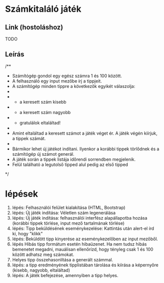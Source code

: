 # Számkitaláló játék

## Link (hostoláshoz)

TODO

## Leírás

/**
 * Számítógép gondol egy egész számra 1 és 100 között.
 * A felhasználó egy input mezőbe írj a tippjeit.
 * A számítógép minden tippre a következők egyikét válaszolja:
 * 
 * - a keresett szám kisebb
 * - a keresett szám nagyobb
 * - gratulálok eltaláltad!
 * 
 * Amint eltaláltad a keresett számot a játék véget ér. A játék végén kiírjuk, a tippek számát.
 * 
 * Bármikor lehet új játékot indítani. Ilyenkor a korábbi tippek törlődnek és a számítógép új számot generál.
 * A játék során a tippek listája időrendi sorrendben megjelenik.
 * Felül található a legutolső tipped alul pedig az első tipped

*/

# lépések
1. lépés: Felhasználói felület kialakítása (HTML, Bootstrap)
2. lépés: Új játék indítása: Véletlen szám legenerálása
3. lépés: Új játék indítása: felhasználói interfész alapállapotba hozása (korábbi tippek törlése, input mező tartalmának törlése)
4. lépés: Tipp beküldésének eseménykezelése: Kattintás után alert-el írd ki, hogy "klikk"
5. lépés: Beküldött tipp kinyerése az eseménykezelőben az input mezőből.
6. lépés Hibás tipp formátum esetén hibaüzenet. Ha nem tudsz hibás bemenetet megadni, mauálisan ellenőrízd, hogy tényleg csak 1 és 100 között adhatsz meg számokat.
7. Helyes tipp összehasonlítása a generált számmal.
8. lépés: a tipp eredményének tipplistában tárolása és kiírása a képernyőre (kisebb, nagyobb, eltaláltad)
9. lépés: A játék befejezése, amennyiben a tipp helyes.
